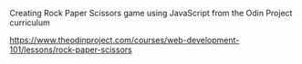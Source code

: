 Creating Rock Paper Scissors game using JavaScript from the Odin Project curriculum

https://www.theodinproject.com/courses/web-development-101/lessons/rock-paper-scissors